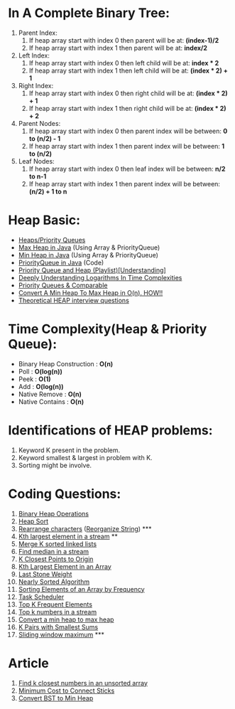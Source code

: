 # In A Complete Binary Tree:

1. Parent Index:
    1. If heap array start with index 0 then parent will be at: **(index-1)/2**
    2. If heap array start with index 1 then parent will be at: **index/2**
2. Left Index:
    1. If heap array start with index 0 then left child will be at: **index * 2**
    2. If heap array start with index 1 then left child will be at: **(index * 2) + 1**
3. Right Index:
    1. If heap array start with index 0 then right child will be at: **(index * 2) + 1**
    2. If heap array start with index 1 then right child will be at: **(index * 2) + 2**
4. Parent Nodes:
    1. If heap array start with index 0 then parent index will be between: **0 to (n/2) - 1**
    2. If heap array start with index 1 then parent index will be between: **1 to (n/2)**
5. Leaf Nodes:
    1. If heap array start with index 0 then leaf index will be between: **n/2 to n-1**
    2. If heap array start with index 1 then parent index will be between: **(n/2) + 1 to n**

# Heap Basic:

- [Heaps/Priority Queues](https://www.hackerearth.com/practice/data-structures/trees/heapspriority-queues/tutorial/)
- [Max Heap in Java](https://www.geeksforgeeks.org/max-heap-in-java/) (Using Array & PriorityQueue)
- [Min Heap in Java](https://www.geeksforgeeks.org/min-heap-in-java/) (Using Array & PriorityQueue)
- [PriorityQueue in Java](https://www.geeksforgeeks.org/priority-queue-class-in-java-2/) (Code)
- [Priority Queue and Heap (Playlist)[Understanding]](https://www.youtube.com/watch?v=wptevk0bshY&list=PLDV1Zeh2NRsCLFSHm1nYb9daYf60lCcag)
- [Deeply Understanding Logarithms In Time Complexities](https://www.youtube.com/watch?v=M4ubFru2O80&t=1s)
- [Priority Queues & Comparable](https://www.freecodecamp.org/news/priority-queue-implementation-in-java/)
- [Convert A Min Heap To Max Heap in O(n). HOW!!](https://afteracademy.com/blog/convert-a-min-heap-to-a-max-heap)
- [Theoretical HEAP interview questions](https://www.fullstack.cafe/blog/heap-interview-questions)

# Time Complexity(Heap & Priority Queue):

- Binary Heap Construction : **O(n)**
- Poll : **O(log(n))**
- Peek : **O(1)**
- Add : **O(log(n))**
- Native Remove : **O(n)**
- Native Contains : **O(n)**

# Identifications of HEAP problems:

1. Keyword K present in the problem.
2. Keyword smallest & largest in problem with K.
3. Sorting might be involve.

# Coding Questions:

1. [Binary Heap Operations](https://practice.geeksforgeeks.org/problems/operations-on-binary-min-heap/1)
2. [Heap Sort](https://practice.geeksforgeeks.org/problems/heap-sort/1)
3. [Rearrange characters](https://practice.geeksforgeeks.org/problems/rearrange-characters/0) ([Reorganize String](https://leetcode.com/problems/reorganize-string/)) ***
4. [Kth largest element in a stream](https://practice.geeksforgeeks.org/problems/kth-largest-element-in-a-stream/0) **
5. [Merge K sorted linked lists](https://practice.geeksforgeeks.org/problems/merge-k-sorted-linked-lists/1)
6. [Find median in a stream](https://practice.geeksforgeeks.org/problems/find-median-in-a-stream-1587115620/1)
7. [K Closest Points to Origin](https://leetcode.com/problems/k-closest-points-to-origin/)
8. [Kth Largest Element in an Array](https://leetcode.com/problems/kth-largest-element-in-an-array/)
9. [Last Stone Weight](https://leetcode.com/problems/last-stone-weight/)
10. [Nearly Sorted Algorithm](https://practice.geeksforgeeks.org/problems/nearly-sorted-algorithm/0)
11. [Sorting Elements of an Array by Frequency](https://practice.geeksforgeeks.org/problems/sorting-elements-of-an-array-by-frequency/0)
12. [Task Scheduler](https://leetcode.com/problems/task-scheduler/)
13. [Top K Frequent Elements](https://leetcode.com/problems/top-k-frequent-elements/)
14. [Top k numbers in a stream](https://practice.geeksforgeeks.org/problems/top-k-numbers3425/1)
15. [Convert a min heap to max heap](https://afteracademy.com/problems/convert-a-min-heap-to-max-heap)
16. [K Pairs with Smallest Sums](https://afteracademy.com/problems/k-pairs-with-smallest-sums)
17. [Sliding window maximum](https://afteracademy.com/problems/sliding-window-maximum) ***

# Article

1. [Find k closest numbers in an unsorted array](https://www.geeksforgeeks.org/find-k-closest-numbers-in-an-unsorted-array/)
2. [Minimum Cost to Connect Sticks](https://carlosbf.medium.com/top-amazon-questions-minimum-cost-to-connect-sticks-lc-1167-6e547e1715ac)
3. [Convert BST to Min Heap](https://www.geeksforgeeks.org/convert-bst-min-heap/)